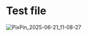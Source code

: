 # Test file

![PixPin_2025-06-21_11-08-27](https://github.com/user-attachments/assets/9bc25d32-7685-4d0a-a85b-46b8e60be49e)

